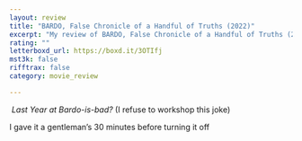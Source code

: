 ```yaml
---
layout: review
title: "BARDO, False Chronicle of a Handful of Truths (2022)"
excerpt: "My review of BARDO, False Chronicle of a Handful of Truths (2022)"
rating: ""
letterboxd_url: https://boxd.it/3OTIfj
mst3k: false
rifftrax: false
category: movie_review

---
```


<i> Last Year at Bardo-is-bad? </i>(I refuse to workshop this joke)

I gave it a gentleman’s 30 minutes before turning it off